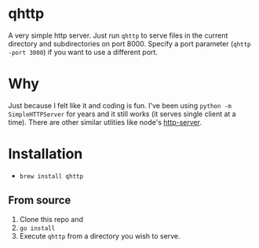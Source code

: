 # qhttp

A very simple http server. Just run `qhttp` to serve files in the current directory and subdirectories on port 8000. Specify a port parameter (`qhttp -port 3000`) if you want to use a different port.

# Why

Just because I felt like it and coding is fun. I've been using `python -m SimpleHTTPServer` for years and it still works (it serves single client at a time). There are other similar utlities like node's [http-server](https://www.npmjs.com/package/http-server).

# Installation

* `brew install qhttp`

## From source

1. Clone this repo and
1. `go install`
1. Execute `qhttp` from a directory you wish to serve.